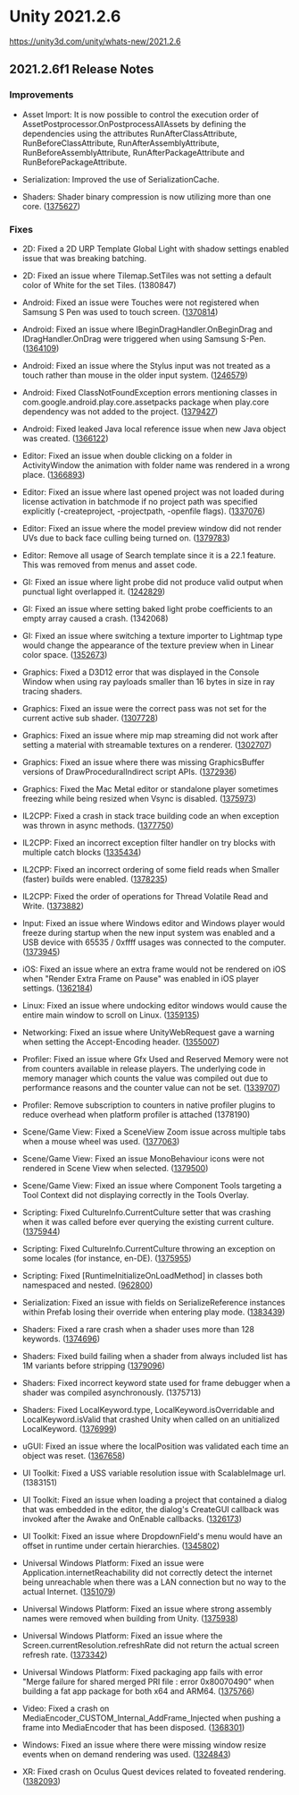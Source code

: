 # Unity 2021.2.6
https://unity3d.com/unity/whats-new/2021.2.6

## 2021.2.6f1 Release Notes


### Improvements
<ul>
<li><p>Asset Import: It is now possible to control the execution order of AssetPostprocessor.OnPostprocessAllAssets by defining the dependencies using the attributes RunAfterClassAttribute, RunBeforeClassAttribute, RunAfterAssemblyAttribute, RunBeforeAssemblyAttribute, RunAfterPackageAttribute and RunBeforePackageAttribute.</p></li>
<li><p>Serialization: Improved the use of SerializationCache.</p></li>
<li><p>Shaders: Shader binary compression is now utilizing more than one core. (<a href="https://issuetracker.unity3d.com/issues/go-wide-on-shader-compression">1375627</a>)</p></li>
</ul>

### Fixes
<ul>
<li><p>2D: Fixed a 2D URP Template Global Light with shadow settings enabled issue that was breaking batching.</p></li>
<li><p>2D: Fixed an issue where Tilemap.SetTiles was not setting a default color of White for the set Tiles. (1380847)</p></li>
<li><p>Android: Fixed an issue were Touches were not registered when Samsung S Pen was used to touch screen. (<a href="https://issuetracker.unity3d.com/issues/android-samsung-s-pen-input-dot-mouseposition-stops-updating-when-the-s-pen-is-used-on-a-samsung-device">1370814</a>)</p></li>
<li><p>Android: Fixed an issue where IBeginDragHandler.OnBeginDrag and IDragHandler.OnDrag were triggered when using Samsung S-Pen. (<a href="https://issuetracker.unity3d.com/issues/android-samsung-s-pen-ibegindraghandler-dot-onbegindrag-and-idraghandler-dot-ondrag-is-not-triggered-when-using-samsung-s-pen">1364109</a>)</p></li>
<li><p>Android: Fixed an issue where the Stylus input was not treated as a touch rather than mouse in the older input system. (<a href="https://issuetracker.unity3d.com/issues/samsung-s-pen-touches-are-not-registered-when-samsung-s-pen-is-used-to-touch-screen">1246579</a>)</p></li>
<li><p>Android: Fixed ClassNotFoundException errors mentioning classes in com.google.android.play.core.assetpacks package when play.core dependency was not added to the project. (<a href="https://issuetracker.unity3d.com/issues/assetpackstateupdatelistener-classnotfoundexception-in-an-empty-project">1379427</a>)</p></li>
<li><p>Android: Fixed leaked Java local reference issue when new Java object was created. (<a href="https://issuetracker.unity3d.com/issues/android-app-crashes-with-local-reference-table-overflow-when-creating-over-512-androidjavaclass-objects">1366122</a>)</p></li>
<li><p>Editor: Fixed an issue when double clicking on a folder in ActivityWindow the animation with folder name was rendered in a wrong place. (<a href="https://issuetracker.unity3d.com/issues/projectbrowser-double-clicking-on-a-folder-in-activitywindow-the-animation-with-folder-name-remains-in-a-wrong-place">1366893</a>)</p></li>
<li><p>Editor: Fixed an issue where last opened project was not loaded during license activation in batchmode if no project path was specified explicitly (-createproject, -projectpath, -openfile flags). (<a href="https://issuetracker.unity3d.com/issues/activating-unity-license-in-batch-mode-tries-to-open-last-opened-project">1337076</a>)</p></li>
<li><p>Editor: Fixed an issue where the model preview window did not render UVs due to back face culling being turned on. (<a href="https://issuetracker.unity3d.com/issues/preview-window-uv-layout-fails-to-display-the-uvs-of-curve-meshes">1379783</a>)</p></li>
<li><p>Editor: Remove all usage of Search template since it is a 22.1 feature. This was removed from menus and asset code.</p></li>
<li><p>GI: Fixed an issue where light probe did not produce valid output when punctual light overlapped it. (<a href="https://issuetracker.unity3d.com/issues/point-lights-have-no-guard-when-light-probes-are-near-or-overlapping-them-in-progressive-lightmapper">1242829</a>)</p></li>
<li><p>GI: Fixed an issue where setting baked light probe coefficients to an empty array caused a crash. (1342068)</p></li>
<li><p>GI: Fixed an issue where switching a texture importer to Lightmap type would change the appearance of the texture preview when in Linear color space. (<a href="https://issuetracker.unity3d.com/issues/webgl-lightmap-gets-darker-when-changing-to-compressed-or-higher-than-16-bit-texture-format-and-switched-to-webgl-platform">1352673</a>)</p></li>
<li><p>Graphics: Fixed a D3D12 error that was displayed in the Console Window when using ray payloads smaller than 16 bytes in size in ray tracing shaders.</p></li>
<li><p>Graphics: Fixed an issue were the correct pass was not set for the current active sub shader. (<a href="https://issuetracker.unity3d.com/issues/srp-batcher-on-the-shader-graph-with-hdrp-and-universal-targets-is-not-compatible-when-hdrp-package-was-installed-after-urp">1307728</a>)</p></li>
<li><p>Graphics: Fixed an issue where mip map streaming did not work after setting a material with streamable textures on a renderer. (<a href="https://issuetracker.unity3d.com/issues/materials-applied-to-gameobjects-at-runtime-from-resources-slash-addressables-are-low-resolution-when-texture-streaming-is-enabled">1302707</a>)</p></li>
<li><p>Graphics: Fixed an issue where there was missing GraphicsBuffer versions of DrawProceduralIndirect script APIs. (<a href="https://issuetracker.unity3d.com/issues/graphics-dot-drawproceduralindirect-method-doesnt-have-an-override-with-graphicbuffers-instead-of-computegraphics">1372936</a>)</p></li>
<li><p>Graphics: Fixed the Mac Metal editor or standalone player sometimes freezing while being resized when Vsync is disabled. (<a href="https://issuetracker.unity3d.com/issues/apple-silicon-editor-freezes-when-resizing-game-view">1375973</a>)</p></li>
<li><p>IL2CPP: Fixed a crash in stack trace building code an when exception was thrown in async methods. (<a href="https://issuetracker.unity3d.com/issues/player-crash-on-system-dot-net-dot-http-dot-httpclient-when-awaiting-network-response">1377750</a>)</p></li>
<li><p>IL2CPP: Fixed an incorrect exception filter handler on try blocks with multiple catch blocks (<a href="https://issuetracker.unity3d.com/issues/ios-il2cpp-try-catch-when-filter-fails">1335434</a>)</p></li>
<li><p>IL2CPP: Fixed an incorrect ordering of some field reads when Smaller (faster) builds were enabled. (<a href="https://issuetracker.unity3d.com/issues/exception-in-input-system-ui-input-module-when-il2cpp-code-generation-is-set-to-faster-smaller-builds">1378235</a>)</p></li>
<li><p>IL2CPP: Fixed the order of operations for Thread Volatile Read and Write. (<a href="https://issuetracker.unity3d.com/issues/il2cpp-thread-volatileread-is-added-to-build-instead-of-volatileread-when-calling-thread-dot-volatileread">1373882</a>)</p></li>
<li><p>Input: Fixed an issue where Windows editor and Windows player would freeze during startup when the new input system was enabled and a USB device with 65535 / 0xffff usages was connected to the computer. (<a href="https://issuetracker.unity3d.com/issues/new-input-system-windows-native-backend-gets-stuck-in-infinite-loop-when-usb-hid-device-with-0xffff-usage-max-is-plugged-in">1373945</a>)</p></li>
<li><p>iOS: Fixed an issue where an extra frame would not be rendered on iOS when "Render Extra Frame on Pause" was enabled in iOS player settings. (<a href="https://issuetracker.unity3d.com/issues/ios-extra-frame-not-rendered-in-app-switcher-when-multithreaded-rendering-or-render-extra-frame-on-pause-is-on">1362184</a>)</p></li>
<li><p>Linux: Fixed an issue where undocking editor windows would cause the entire main window to scroll on Linux. (<a href="https://issuetracker.unity3d.com/issues/linux-editor-can-scroll-entire-editor-interface-after-certain-window-docking-actions">1359135</a>)</p></li>
<li><p>Networking: Fixed an issue where UnityWebRequest gave a warning  when setting the Accept-Encoding header. (<a href="https://issuetracker.unity3d.com/issues/warning-is-logged-when-using-unitywebrequest-to-set-the-header-to-accept-encoding">1355007</a>)</p></li>
<li><p>Profiler: Fixed an issue where Gfx Used and Reserved Memory were not from counters available in release players. The underlying code in memory manager which counts the value was compiled out due to performance reasons and the counter value can not be set. (<a href="https://issuetracker.unity3d.com/issues/profilerrecorder-gfx-used-memory-is-not-compiled-out-of-builds">1339707</a>)</p></li>
<li><p>Profiler: Remove subscription to counters in native profiler plugins to reduce overhead when platform profiler is attached (1378190)</p></li>
<li><p>Scene/Game View: Fixed a SceneView Zoom issue across multiple tabs when a mouse wheel was used. (<a href="https://issuetracker.unity3d.com/issues/zoom-syncs-across-multiple-newly-added-sceneview-tabs">1377063</a>)</p></li>
<li><p>Scene/Game View: Fixed an issue MonoBehaviour icons were not rendered in Scene View when selected. (<a href="https://issuetracker.unity3d.com/issues/attaching-an-icon-to-a-monobehaviour-script-disappears-when-selecting-the-game-object">1379500</a>)</p></li>
<li><p>Scene/Game View: Fixed an issue where Component Tools targeting a Tool Context did not displaying correctly in the Tools Overlay.</p></li>
<li><p>Scripting: Fixed CultureInfo.CurrentCulture setter that was crashing when it was called before ever querying the existing current culture. (<a href="https://issuetracker.unity3d.com/issues/uwp-uwp-build-crashes-when-changing-the-thread-cultureinfo">1375944</a>)</p></li>
<li><p>Scripting: Fixed CultureInfo.CurrentCulture throwing an exception on some locales (for instance, en-DE). (<a href="https://issuetracker.unity3d.com/issues/culturenotfoundexception-culture-name-en-de-is-not-supported-error-thrown-when-windows-display-language-is-english-germany">1375955</a>)</p></li>
<li><p>Scripting: Fixed [RuntimeInitializeOnLoadMethod] in classes both namespaced and nested. (<a href="https://issuetracker.unity3d.com/issues/runtimeinitializeonloadmethod-is-not-called-if-it-is-part-of-nested-class">962800</a>)</p></li>
<li><p>Serialization: Fixed an issue with fields on SerializeReference instances within Prefab losing their override when entering play mode. (<a href="https://issuetracker.unity3d.com/issues/serialisation-going-into-play-mode-does-not-deserialize-the-object-properly">1383439</a>)</p></li>
<li><p>Shaders: Fixed a rare crash when a shader uses more than 128 keywords. (<a href="https://issuetracker.unity3d.com/issues/crash-when-applying-material-to-mesh">1374696</a>)</p></li>
<li><p>Shaders: Fixed build failing when a shader from always included list has 1M variants before stripping (<a href="https://issuetracker.unity3d.com/issues/one-million-variant-limit-for-always-included-shaders-is-checked-before-stripping">1379096</a>)</p></li>
<li><p>Shaders: Fixed incorrect keyword state used for frame debugger when a shader was compiled asynchronously. (1375713)</p></li>
<li><p>Shaders: Fixed LocalKeyword.type, LocalKeyword.isOverridable and LocalKeyword.isValid that crashed Unity when called on an unitialized LocalKeyword. (<a href="https://issuetracker.unity3d.com/issues/unity-crashes-when-calling-isvalid-or-isoverridable-or-type-on-an-uninitialized-localkeyword-variable">1376999</a>)</p></li>
<li><p>uGUI: Fixed an issue where the localPosition was validated each time an object was reset. (<a href="https://issuetracker.unity3d.com/issues/reverting-prefab-overrides-in-prefab-instance-causes-unnecessary-changes-to-child-transform-values">1367658</a>)</p></li>
<li><p>UI Toolkit: Fixed a USS variable resolution issue with ScalableImage url. (1383151)</p></li>
<li><p>UI Toolkit: Fixed an issue when loading a project that contained a dialog that was embedded in the editor, the dialog's CreateGUI callback was invoked after the Awake and OnEnable callbacks. (<a href="https://issuetracker.unity3d.com/issues/creategui-gets-executed-before-awake-and-onenable-when-opening-a-project-with-a-custom-window-already-open">1326173</a>)</p></li>
<li><p>UI Toolkit: Fixed an issue where DropdownField's menu would have an offset in runtime under certain hierarchies. (<a href="https://issuetracker.unity3d.com/issues/changing-the-attributes-of-a-contentcontainer-of-a-panel-missplaces-the-dropdown-attached-to-it">1345802</a>)</p></li>
<li><p>Universal Windows Platform: Fixed an issue were Application.internetReachability did not correctly detect the internet being unreachable when there was a LAN connection but no way to the actual Internet. (<a href="https://issuetracker.unity3d.com/issues/uwp-application-dot-internetreachability-gets-the-wrong-values-when-built-on-universal-windows-platform">1351079</a>)</p></li>
<li><p>Universal Windows Platform: Fixed an issue where strong assembly names were removed when building from Unity. (<a href="https://issuetracker.unity3d.com/issues/uwp-sign-key-of-net-plugins-removed-when-built-on-uwp-platform">1375938</a>)</p></li>
<li><p>Universal Windows Platform: Fixed an issue where the Screen.currentResolution.refreshRate did not return the actual screen refresh rate. (<a href="https://issuetracker.unity3d.com/issues/uwp-screen-dot-currentresolution-dot-refreshrate-returns-0-when-used-in-uwp-build">1373342</a>)</p></li>
<li><p>Universal Windows Platform: Fixed packaging app fails with error "Merge failure for shared merged PRI file : error 0x80070490" when building a fat app package for both x64 and ARM64. (<a href="https://issuetracker.unity3d.com/issues/merge-failure-for-shared-merged-pri-file-error-0x80070490-thrown-when-installing-app-package-targeted-for-arm-x86-and-x64">1375766</a>)</p></li>
<li><p>Video: Fixed a crash on MediaEncoder_CUSTOM_Internal_AddFrame_Injected when pushing a frame into MediaEncoder that has been disposed. (<a href="https://issuetracker.unity3d.com/issues/crash-on-mediaencoder-custom-internal-addframe-injected-when-pushing-a-frame-into-mediaencoder-that-has-been-disposed">1368301</a>)</p></li>
<li><p>Windows: Fixed an issue where there were missing window resize events when on demand rendering was used. (<a href="https://issuetracker.unity3d.com/issues/srp-artifacts-appear-in-the-player-when-changing-the-size-of-the-window-and-ondemandrendering-dot-renderframeinterval-is-called">1324843</a>)</p></li>
<li><p>XR: Fixed crash on Oculus Quest devices related to foveated rendering. (<a href="https://issuetracker.unity3d.com/issues/xr-vulkan-oculus-crash-launching-app-on-quest">1382093</a>)</p></li>
</ul>
